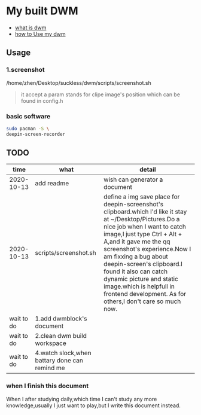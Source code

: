 # My built DWM

- [what is dwm](./docs/dwm.md)
- [how to Use my dwm](./docs/usage.md)

## Usage

### 1.screenshot

/home/zhen/Desktop/suckless/dwm/scripts/screenshot.sh

> it accept a param stands for clipe image's position which can be found in config.h



### basic software

```sh
sudo pacman -S \
deepin-screen-recorder
```


## TODO
| time       | what                                          | detail                                                                                                                                                                                                                                                                                                                                                                                                                         |
|------------|-----------------------------------------------|--------------------------------------------------------------------------------------------------------------------------------------------------------------------------------------------------------------------------------------------------------------------------------------------------------------------------------------------------------------------------------------------------------------------------------|
| 2020-10-13 | add readme                                    | wish can generator a document                                                                                                                                                                                                                                                                                                                                                                                                  |
| 2020-10-13 | scripts/screenshot.sh                         | define a  img save place for deepin-screenshot's clipboard.which I'd like it stay at ~/Desktop/Pictures.Do a nice job when I want to catch image,I just type Ctrl + Alt + A,and it gave me the qq screenshot's experience.Now I am fixxing a bug about deepin-screen's clipboard.I found it also can catch dynamic picture and static image.which is helpfull in frontend development. As for others,I don't care so much now. |
| wait to do | 1.add dwmblock's document                     |                                                                                                                                                                                                                                                                                                                                                                                                                                |
| wait to do | 2.clean dwm build workspace                   |                                                                                                                                                                                                                                                                                                                                                                                                                                |
| wait to do | 4.watch slock,when battary done can remind me |                                                                                                                                                                                                                                                                                                                                                                                                                                |

### when I finish this document

When I after studying daily,which time I can't study any more knowledge,usually I just want to play,but I write this document instead.
